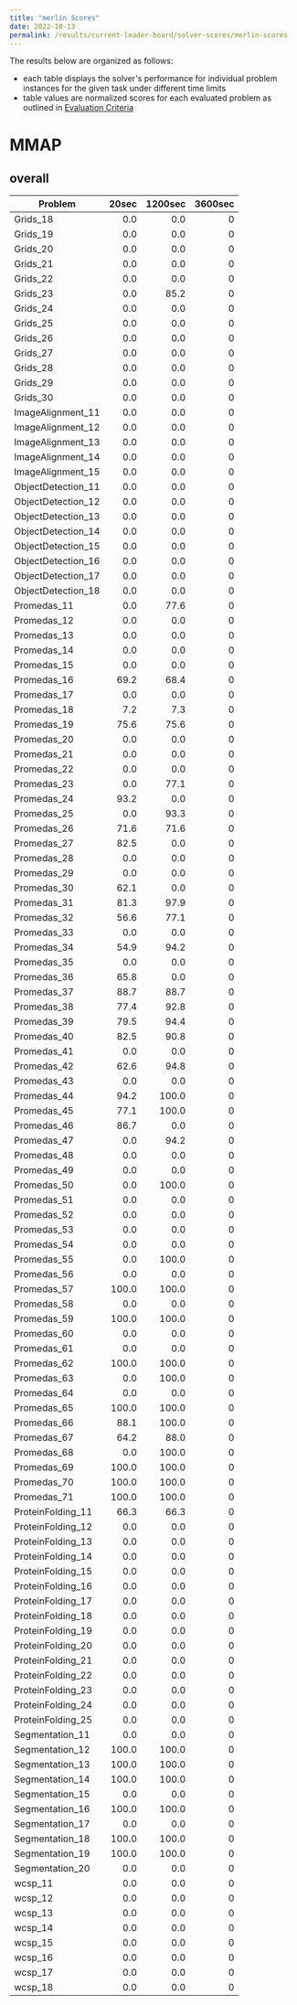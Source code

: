 ```yaml
---
title: "merlin Scores"
date: 2022-10-13
permalink: /results/current-leader-board/solver-scores/merlin-scores
---
```




The results below are organized as follows:
- each table displays the solver's performance for individual problem instances for the given task under different time limits
- table values are normalized scores for each evaluated problem as outlined in [Evaluation Criteria](https://uaicompetition.github.io/uci-2022/results/evaluation-criteria/)


# MMAP

## overall

|      Problem       | 20sec | 1200sec | 3600sec |
| ------------------ | ----: | ------: | ------: |
| Grids_18           |   0.0 |     0.0 |       0 |
| Grids_19           |   0.0 |     0.0 |       0 |
| Grids_20           |   0.0 |     0.0 |       0 |
| Grids_21           |   0.0 |     0.0 |       0 |
| Grids_22           |   0.0 |     0.0 |       0 |
| Grids_23           |   0.0 |    85.2 |       0 |
| Grids_24           |   0.0 |     0.0 |       0 |
| Grids_25           |   0.0 |     0.0 |       0 |
| Grids_26           |   0.0 |     0.0 |       0 |
| Grids_27           |   0.0 |     0.0 |       0 |
| Grids_28           |   0.0 |     0.0 |       0 |
| Grids_29           |   0.0 |     0.0 |       0 |
| Grids_30           |   0.0 |     0.0 |       0 |
| ImageAlignment_11  |   0.0 |     0.0 |       0 |
| ImageAlignment_12  |   0.0 |     0.0 |       0 |
| ImageAlignment_13  |   0.0 |     0.0 |       0 |
| ImageAlignment_14  |   0.0 |     0.0 |       0 |
| ImageAlignment_15  |   0.0 |     0.0 |       0 |
| ObjectDetection_11 |   0.0 |     0.0 |       0 |
| ObjectDetection_12 |   0.0 |     0.0 |       0 |
| ObjectDetection_13 |   0.0 |     0.0 |       0 |
| ObjectDetection_14 |   0.0 |     0.0 |       0 |
| ObjectDetection_15 |   0.0 |     0.0 |       0 |
| ObjectDetection_16 |   0.0 |     0.0 |       0 |
| ObjectDetection_17 |   0.0 |     0.0 |       0 |
| ObjectDetection_18 |   0.0 |     0.0 |       0 |
| Promedas_11        |   0.0 |    77.6 |       0 |
| Promedas_12        |   0.0 |     0.0 |       0 |
| Promedas_13        |   0.0 |     0.0 |       0 |
| Promedas_14        |   0.0 |     0.0 |       0 |
| Promedas_15        |   0.0 |     0.0 |       0 |
| Promedas_16        |  69.2 |    68.4 |       0 |
| Promedas_17        |   0.0 |     0.0 |       0 |
| Promedas_18        |   7.2 |     7.3 |       0 |
| Promedas_19        |  75.6 |    75.6 |       0 |
| Promedas_20        |   0.0 |     0.0 |       0 |
| Promedas_21        |   0.0 |     0.0 |       0 |
| Promedas_22        |   0.0 |     0.0 |       0 |
| Promedas_23        |   0.0 |    77.1 |       0 |
| Promedas_24        |  93.2 |     0.0 |       0 |
| Promedas_25        |   0.0 |    93.3 |       0 |
| Promedas_26        |  71.6 |    71.6 |       0 |
| Promedas_27        |  82.5 |     0.0 |       0 |
| Promedas_28        |   0.0 |     0.0 |       0 |
| Promedas_29        |   0.0 |     0.0 |       0 |
| Promedas_30        |  62.1 |     0.0 |       0 |
| Promedas_31        |  81.3 |    97.9 |       0 |
| Promedas_32        |  56.6 |    77.1 |       0 |
| Promedas_33        |   0.0 |     0.0 |       0 |
| Promedas_34        |  54.9 |    94.2 |       0 |
| Promedas_35        |   0.0 |     0.0 |       0 |
| Promedas_36        |  65.8 |     0.0 |       0 |
| Promedas_37        |  88.7 |    88.7 |       0 |
| Promedas_38        |  77.4 |    92.8 |       0 |
| Promedas_39        |  79.5 |    94.4 |       0 |
| Promedas_40        |  82.5 |    90.8 |       0 |
| Promedas_41        |   0.0 |     0.0 |       0 |
| Promedas_42        |  62.6 |    94.8 |       0 |
| Promedas_43        |   0.0 |     0.0 |       0 |
| Promedas_44        |  94.2 |   100.0 |       0 |
| Promedas_45        |  77.1 |   100.0 |       0 |
| Promedas_46        |  86.7 |     0.0 |       0 |
| Promedas_47        |   0.0 |    94.2 |       0 |
| Promedas_48        |   0.0 |     0.0 |       0 |
| Promedas_49        |   0.0 |     0.0 |       0 |
| Promedas_50        |   0.0 |   100.0 |       0 |
| Promedas_51        |   0.0 |     0.0 |       0 |
| Promedas_52        |   0.0 |     0.0 |       0 |
| Promedas_53        |   0.0 |     0.0 |       0 |
| Promedas_54        |   0.0 |     0.0 |       0 |
| Promedas_55        |   0.0 |   100.0 |       0 |
| Promedas_56        |   0.0 |     0.0 |       0 |
| Promedas_57        | 100.0 |   100.0 |       0 |
| Promedas_58        |   0.0 |     0.0 |       0 |
| Promedas_59        | 100.0 |   100.0 |       0 |
| Promedas_60        |   0.0 |     0.0 |       0 |
| Promedas_61        |   0.0 |     0.0 |       0 |
| Promedas_62        | 100.0 |   100.0 |       0 |
| Promedas_63        |   0.0 |   100.0 |       0 |
| Promedas_64        |   0.0 |     0.0 |       0 |
| Promedas_65        | 100.0 |   100.0 |       0 |
| Promedas_66        |  88.1 |   100.0 |       0 |
| Promedas_67        |  64.2 |    88.0 |       0 |
| Promedas_68        |   0.0 |   100.0 |       0 |
| Promedas_69        | 100.0 |   100.0 |       0 |
| Promedas_70        | 100.0 |   100.0 |       0 |
| Promedas_71        | 100.0 |   100.0 |       0 |
| ProteinFolding_11  |  66.3 |    66.3 |       0 |
| ProteinFolding_12  |   0.0 |     0.0 |       0 |
| ProteinFolding_13  |   0.0 |     0.0 |       0 |
| ProteinFolding_14  |   0.0 |     0.0 |       0 |
| ProteinFolding_15  |   0.0 |     0.0 |       0 |
| ProteinFolding_16  |   0.0 |     0.0 |       0 |
| ProteinFolding_17  |   0.0 |     0.0 |       0 |
| ProteinFolding_18  |   0.0 |     0.0 |       0 |
| ProteinFolding_19  |   0.0 |     0.0 |       0 |
| ProteinFolding_20  |   0.0 |     0.0 |       0 |
| ProteinFolding_21  |   0.0 |     0.0 |       0 |
| ProteinFolding_22  |   0.0 |     0.0 |       0 |
| ProteinFolding_23  |   0.0 |     0.0 |       0 |
| ProteinFolding_24  |   0.0 |     0.0 |       0 |
| ProteinFolding_25  |   0.0 |     0.0 |       0 |
| Segmentation_11    |   0.0 |     0.0 |       0 |
| Segmentation_12    | 100.0 |   100.0 |       0 |
| Segmentation_13    | 100.0 |   100.0 |       0 |
| Segmentation_14    | 100.0 |   100.0 |       0 |
| Segmentation_15    |   0.0 |     0.0 |       0 |
| Segmentation_16    | 100.0 |   100.0 |       0 |
| Segmentation_17    |   0.0 |     0.0 |       0 |
| Segmentation_18    | 100.0 |   100.0 |       0 |
| Segmentation_19    | 100.0 |   100.0 |       0 |
| Segmentation_20    |   0.0 |     0.0 |       0 |
| wcsp_11            |   0.0 |     0.0 |       0 |
| wcsp_12            |   0.0 |     0.0 |       0 |
| wcsp_13            |   0.0 |     0.0 |       0 |
| wcsp_14            |   0.0 |     0.0 |       0 |
| wcsp_15            |   0.0 |     0.0 |       0 |
| wcsp_16            |   0.0 |     0.0 |       0 |
| wcsp_17            |   0.0 |     0.0 |       0 |
| wcsp_18            |   0.0 |     0.0 |       0 |

